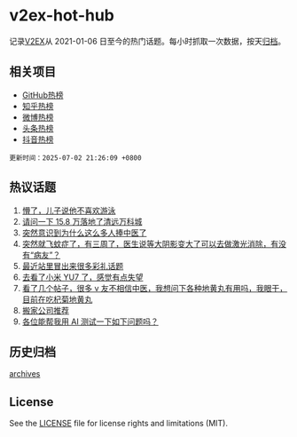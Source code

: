 # v2ex-hot-hub

 记录[V2EX](https://www.v2ex.com/)从 2021-01-06 日至今的热门话题。每小时抓取一次数据，按天[归档](archives)。
 
 ## 相关项目

- [GitHub热榜](https://github.com/lonnyzhang423/github-hot-hub)
- [知乎热榜](https://github.com/lonnyzhang423/zhihu-hot-hub)
- [微博热榜](https://github.com/lonnyzhang423/weibo-hot-hub)
- [头条热榜](https://github.com/lonnyzhang423/toutiao-hot-hub)
- [抖音热榜](https://github.com/lonnyzhang423/douyin-hot-hub)


 `更新时间：2025-07-02 21:26:09 +0800`

## 热议话题

1. [懵了，儿子说他不喜欢游泳](https://www.v2ex.com/t/1142395)
1. [请问一下 15.8 万落地了清远万科城](https://www.v2ex.com/t/1142503)
1. [突然意识到为什么这么多人捧中医了](https://www.v2ex.com/t/1142410)
1. [突然就飞蚊症了，有三周了，医生说等大阴影变大了可以去做激光消除，有没有“病友”？](https://www.v2ex.com/t/1142436)
1. [最近站里冒出来很多彩礼话题](https://www.v2ex.com/t/1142391)
1. [去看了小米 YU7 了，感觉有点失望](https://www.v2ex.com/t/1142380)
1. [看了几个帖子，很多 v 友不相信中医，我想问下各种地黄丸有用吗，我眼干，目前在吃杞菊地黄丸](https://www.v2ex.com/t/1142383)
1. [搬家公司推荐](https://www.v2ex.com/t/1142384)
1. [各位能帮我用 AI 测试一下如下问题吗？](https://www.v2ex.com/t/1142428)

## 历史归档

[archives](archives)

## License

See the [LICENSE](LICENSE) file for license rights and limitations (MIT).
